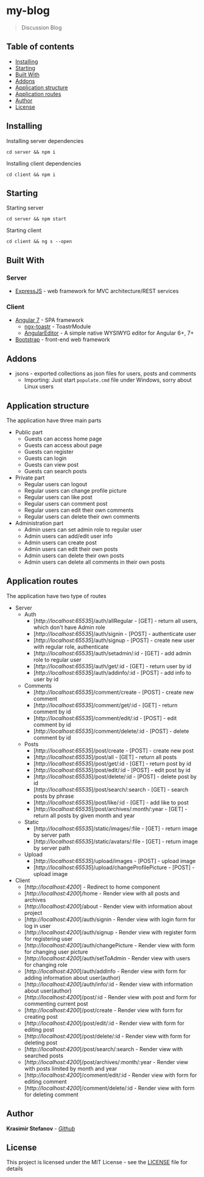 # my-blog

> Discussion Blog

## Table of contents

- [Installing](#installing)
- [Starting](#starting)
- [Built With](#built-with)
- [Addons](#addons)
- [Application structure](#application-structure)
- [Application routes](#application-routes)
- [Author](#author)
- [License](#license)

## Installing

Installing server dependencies

```
cd server && npm i
```

Installing client dependencies

```
cd client && npm i
```

## Starting
Starting server

```
cd server && npm start
```

Starting client

```
cd client && ng s --open
```

## Built With

### Server
* [ExpressJS](https://github.com/expressjs/express) - web framework for MVC architecture/REST services

### Client
* [Angular 7](https://github.com/angular) - SPA framework
	* [ngx-toastr](https://github.com/scttcper/ngx-toastr) - ToastrModule
	* [AngularEditor](https://github.com/kolkov/angular-editor) - A simple native WYSIWYG editor for Angular 6+, 7+
* [Bootstrap](https://github.com/twbs/bootstrap) - front-end web framework

## Addons
* jsons - exported collections as json files for users, posts and comments
	* Importing: Just start ```populate.cmd``` file under Windows, sorry about Linux users

## Application structure
The application have three main parts

* Public part
	* Guests can access home page
	* Guests can access about page
	* Guests can register
	* Guests can login
	* Guests can view post
	* Guests can search posts 
* Private part
	* Regular users can logout
	* Regular users can change profile picture
	* Regular users can like post
	* Regular users can comment post
	* Regular users can edit their own comments
	* Regular users can delete their own comments
* Administration part
	* Admin users can set admin role to regular user
	* Admin users can add/edit user info
	* Admin users can create post
	* Admin users can edit their own posts
	* Admin users can delete their own posts
	* Admin users can delete all comments in their own posts

## Application routes
The application have two type of routes

* Server
	* Auth
		* [*http://localhost:65535*]/auth/allRegular - [GET] - return all users, which don't have Admin role
		* [*http://localhost:65535*]/auth/signin - [POST] - authenticate user
		* [*http://localhost:65535*]/auth/signup - [POST] - create new user with regular role, authenticate
		* [*http://localhost:65535*]/auth/setadmin/:id - [GET] - add admin role to regular user
		* [*http://localhost:65535*]/auth/get/:id - [GET] - return user by id
		* [*http://localhost:65535*]/auth/addinfo/:id - [POST] - add info to user by id
	* Comments
		* [*http://localhost:65535*]/comment/create - [POST] - create new comment
		* [*http://localhost:65535*]/comment/get/:id - [GET] - return comment by id
		* [*http://localhost:65535*]/comment/edit/:id - [POST] - edit comment by id
		* [*http://localhost:65535*]/comment/delete/:id - [POST] - delete comment by id
	* Posts
		* [*http://localhost:65535*]/post/create - [POST] - create new post
		* [*http://localhost:65535*]/post/all - [GET] - return all posts
		* [*http://localhost:65535*]/post/get/:id - [GET] - return post by id
		* [*http://localhost:65535*]/post/edit/:id - [POST] - edit post by id
		* [*http://localhost:65535*]/post/delete/:id - [POST] - delete post by id
		* [*http://localhost:65535*]/post/search/:search - [GET] - search posts by phrase
		* [*http://localhost:65535*]/post/like/:id - [GET] - add like to post
		* [*http://localhost:65535*]/post/archives/:month/:year - [GET] - return all posts by given month and year
	* Static
		* [*http://localhost:65535*]/static/images/:file - [GET] - return image by server path
		* [*http://localhost:65535*]/static/avatars/:file - [GET] - return image by server path
	* Upload
		* [*http://localhost:65535*]/upload/images - [POST] - upload image
		* [*http://localhost:65535*]/upload/changeProfilePicture - [POST] - upload image
* Client
	* [*http://localhost:4200*] - Redirect to home component
	* [*http://localhost:4200*]/home - Render view with all posts and archives
	* [*http://localhost:4200*]/about - Render view with information about project
	* [*http://localhost:4200*]/auth/signin - Render view with login form for log in user
	* [*http://localhost:4200*]/auth/signup - Render view with register form for registering user
	* [*http://localhost:4200*]/auth/changePicture - Render view with form for changing user picture
	* [*http://localhost:4200*]/auth/setToAdmin - Render view with users for changing role
	* [*http://localhost:4200*]/auth/addInfo - Render view with form for adding information about user(author)
	* [*http://localhost:4200*]/auth/info/:id - Render view with information about user(author)
	* [*http://localhost:4200*]/post/:id - Render view with post and form for commenting current post
	* [*http://localhost:4200*]/post/create - Render view with form for creating post
	* [*http://localhost:4200*]/post/edit/:id - Render view with form for editing post
	* [*http://localhost:4200*]/post/delete/:id - Render view with form for deleting post
	* [*http://localhost:4200*]/post/search/:search - Render view with searched posts
	* [*http://localhost:4200*]/post/archives/:month/:year - Render view with posts limited by month and year
	* [*http://localhost:4200*]/comment/edit/:id - Render view with form for editing comment
	* [*http://localhost:4200*]/comment/delete/:id - Render view with form for deleting comment

## Author

**Krasimir Stefanov** - [*Github*](https://github.com/kraskoo/)

## License

This project is licensed under the MIT License - see the [LICENSE](LICENSE) file for details